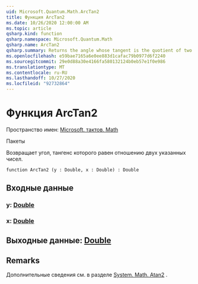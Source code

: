 ```yaml
---
uid: Microsoft.Quantum.Math.ArcTan2
title: Функция ArcTan2
ms.date: 10/26/2020 12:00:00 AM
ms.topic: article
qsharp.kind: function
qsharp.namespace: Microsoft.Quantum.Math
qsharp.name: ArcTan2
qsharp.summary: Returns the angle whose tangent is the quotient of two specified numbers.
ms.openlocfilehash: e59bae7165a6e0ee883d1cafac79b0977d6f2240
ms.sourcegitcommit: 29e0d88a30e4166fa580132124b0eb57e1f0e986
ms.translationtype: MT
ms.contentlocale: ru-RU
ms.lasthandoff: 10/27/2020
ms.locfileid: "92732864"
---
```

# <a name="arctan2-function"></a>Функция ArcTan2

Пространство имен: [Microsoft. тактов. Math](xref:Microsoft.Quantum.Math)

Пакеты [](https://nuget.org/packages/)


Возвращает угол, тангенс которого равен отношению двух указанных чисел.

```qsharp
function ArcTan2 (y : Double, x : Double) : Double
```


## <a name="input"></a>Входные данные

### <a name="y--double"></a>y: [Double](xref:microsoft.quantum.lang-ref.double)




### <a name="x--double"></a>x: [Double](xref:microsoft.quantum.lang-ref.double)





## <a name="output--double"></a>Выходные данные: [Double](xref:microsoft.quantum.lang-ref.double)



## <a name="remarks"></a>Remarks

Дополнительные сведения см. в разделе [System. Math. Atan2](https://docs.microsoft.com/dotnet/api/system.math.atan2) .